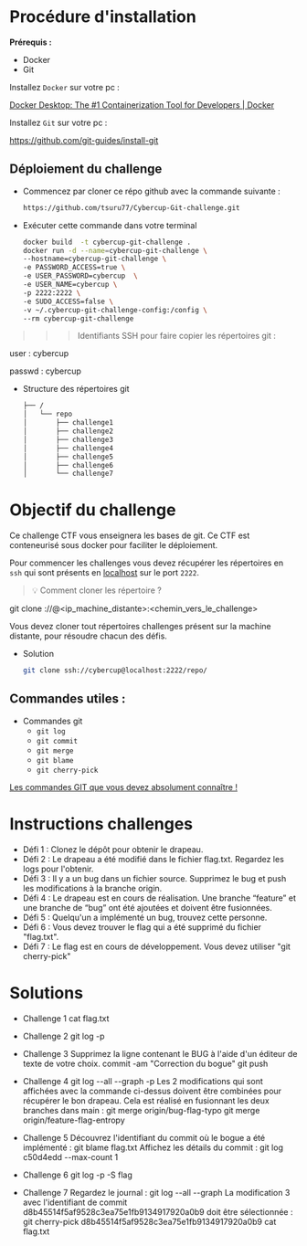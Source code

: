# Procédure d'installation

**Prérequis :**

- Docker
- Git

Installez `Docker` sur votre pc :

[Docker Desktop: The #1 Containerization Tool for Developers | Docker](https://www.docker.com/products/docker-desktop/)

Installez `Git` sur votre pc :

https://github.com/git-guides/install-git

## Déploiement du challenge

- Commencez par cloner ce répo github avec la commande suivante :
    ```bash
    https://github.com/tsuru77/Cybercup-Git-challenge.git
    ```

- Exécuter cette commande dans votre terminal
    
    ```bash
    docker build  -t cybercup-git-challenge .
    docker run -d --name=cybercup-git-challenge \
    --hostname=cybercup-git-challenge \
    -e PASSWORD_ACCESS=true \
    -e USER_PASSWORD=cybercup  \
    -e USER_NAME=cybercup \
    -p 2222:2222 \
    -e SUDO_ACCESS=false \
    -v ~/.cybercup-git-challenge-config:/config \
    --rm cybercup-git-challenge
    ```
    

 

>>> Identifiants SSH pour faire copier les répertoires git :

user : cybercup

passwd : cybercup

- Structure des répertoires git
    
    ```bash
    ├── /
    │   └── repo
    │       ├── challenge1
    │       ├── challenge2
    │       ├── challenge3
    │       ├── challenge4
    │       ├── challenge5
    │       ├── challenge6
    │       └── challenge7
    ```
    

# Objectif du challenge


Ce challenge CTF vous enseignera les bases de git. Ce CTF est conteneurisé sous docker pour faciliter le déploiement.

Pour commencer les challenges vous devez récupérer les répertoires en `ssh` qui sont présents en [localhost](http://localhost) sur le port `2222`.

> 💡 Comment cloner les répertoire ?

git clone <protocole>://<user>@<ip_machine_distante>:<port><chemin_vers_le_challenge>
> 

Vous devez cloner tout répertoires challenges présent sur la machine distante, pour résoudre chacun des défis.

- Solution
    
    ```bash
    git clone ssh://cybercup@localhost:2222/repo/
    ```
    

 

## Commandes utiles :

- Commandes git
    - `git log`
    - `git commit`
    - `git merge`
    - `git blame`
    - `git cherry-pick`

[Les commandes GIT que vous devez absolument connaître !](https://www.hostinger.fr/tutoriels/commandes-git#Git_clone)

# Instructions challenges


- Défi 1 :
Clonez le dépôt pour obtenir le drapeau.
- Défi 2 :
Le drapeau a été modifié dans le fichier flag.txt. Regardez les logs pour l'obtenir.
- Défi 3 :
Il y a un bug dans un fichier source. Supprimez le bug et push les modifications à la branche origin.
- Défi 4 :
Le drapeau est en cours de réalisation. Une branche “feature” et une branche de “bug” ont été ajoutées et doivent être fusionnées.
- Défi 5 :
Quelqu'un a implémenté un bug, trouvez cette personne.
- Défi 6 :
Vous devez trouver le flag qui a été supprimé du fichier "flag.txt".
- Défi 7 :
Le flag est en cours de développement. Vous devez utiliser "git cherry-pick"

# Solutions

- Challenge 1
cat flag.txt

- Challenge 2
git log -p

- Challenge 3
Supprimez la ligne contenant le BUG à l'aide d'un éditeur de texte de votre choix.
commit -am "Correction du bogue"
git push

- Challenge  4
git log --all --graph -p
Les 2 modifications qui sont affichées avec la commande ci-dessus doivent être combinées pour récupérer le bon drapeau.
Cela est réalisé en fusionnant les deux branches dans main :
git merge origin/bug-flag-typo
git merge origin/feature-flag-entropy

- Challenge 5
Découvrez l'identifiant du commit où le bogue a été implémenté :
git blame flag.txt
Affichez les détails du commit :
git log c50d4edd --max-count 1

- Challenge 6
git log -p -S flag

- Challenge 7
Regardez le journal :
git log --all --graph
La modification 3 avec l'identifiant de commit d8b45514f5af9528c3ea75e1fb9134917920a0b9 doit être sélectionnée :
git cherry-pick d8b45514f5af9528c3ea75e1fb9134917920a0b9
cat flag.txt
